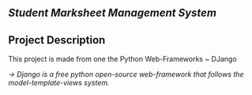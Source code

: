 *Student Marksheet Management System*
---

**Project Description**
--

This project is made from one the Python Web-Frameworks ~ DJango

*-> Django is a free python open-source web-framework that follows the model-template-views system.*

